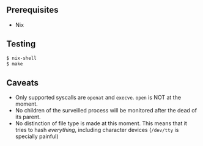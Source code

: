 Prerequisites
-------------

* Nix


Testing
-------

```bash
$ nix-shell
$ make
```

Caveats
-------

- Only supported syscalls are `openat` and `execve`.  `open` is NOT at the moment.
- No children of the surveilled process will be monitored after the dead of its parent.
- No distinction of file type is made at this moment.  This means that it tries to hash *everything*, including character devices (`/dev/tty` is specially painful)
